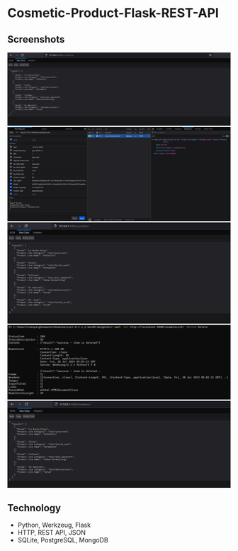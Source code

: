 # Cosmetic-Product-Flask-REST-API

## Screenshots
![Image1](https://raw.githubusercontent.com/ambientWave/Cosmetic-Product-Flask-REST-API/main/Image1.png)
![Image2](https://raw.githubusercontent.com/ambientWave/Cosmetic-Product-Flask-REST-API/main/Image2.png)
![Image3](https://raw.githubusercontent.com/ambientWave/Cosmetic-Product-Flask-REST-API/main/Image3.png)
![Image4](https://raw.githubusercontent.com/ambientWave/Cosmetic-Product-Flask-REST-API/main/Image4.png)
![Image5](https://raw.githubusercontent.com/ambientWave/Cosmetic-Product-Flask-REST-API/main/Image5.png)

## Technology
- Python, Werkzeug, Flask
- HTTP, REST API, JSON
- SQLite, PostgreSQL, MongoDB
